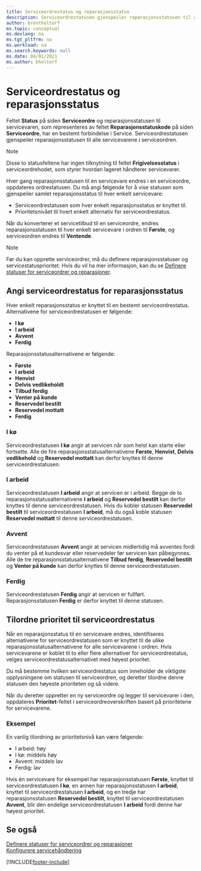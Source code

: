 ```yaml
---
title: Serviceordrestatus og reparasjonsstatus
description: Serviceordrestatusen gjenspeiler reparasjonsstatusen til alle servicevarene i serviceordren.
author: brentholtorf
ms.topic: conceptual
ms.devlang: na
ms.tgt_pltfrm: na
ms.workload: na
ms.search.keywords: null
ms.date: 04/01/2021
ms.author: bholtorf
---
```

# Serviceordrestatus og reparasjonsstatus

Feltet **Status** på siden **Serviceordre** og reparasjonsstatusen til servicevaren, som representeres av feltet **Reparasjonsstatuskode** på siden **Serviceordre**, har en bestemt forbindelse i Service. Serviceordrestatusen gjenspeiler reparasjonsstatusen til alle servicevarene i serviceordren.  

> [!NOTE]  
> Disse to statusfeltene har ingen tilknytning til feltet **Frigivelsesstatus** i serviceordrehodet, som styrer hvordan lageret håndterer servicevarer.  

Hver gang reparasjonsstatusen til en servicevare endres i en serviceordre, oppdateres ordrestatusen. Du må angi følgende for å vise statusen som gjenspeiler samlet reparasjonsstatus til hver enkelt servicevare:  

* Serviceordrestatusen som hver enkelt reparasjonsstatus er knyttet til.  
* Prioritetsnivået til hvert enkelt alternativ for serviceordrestatus.  

Når du konverterer et servicetilbud til en serviceordre, endres reparasjonsstatusen til hver enkelt servicevare i ordren til **Første**, og serviceordren endres til **Ventende**.  

> [!NOTE]
> Før du kan opprette serviceordrer, må du definere reparasjonsstatuser og servicestatusprioritet. Hvis du vil ha mer informasjon, kan du se [Definere statuser for serviceordrer og reparasjoner](service-order-repair-status.md).

## Angi serviceordrestatus for reparasjonsstatus

Hver enkelt reparasjonsstatus er knyttet til en bestemt serviceordrestatus. Alternativene for serviceordrestatusen er følgende:

* **I kø**
* **I arbeid**
* **Avvent**
* **Ferdig**

Reparasjonsstatusalternativene er følgende:

* **Første**
* **I arbeid**
* **Henvist**
* **Delvis vedlikeholdt**
* **Tilbud ferdig**
* **Venter på kunde**
* **Reservedel bestilt**
* **Reservedel mottatt**
* **Ferdig**  

### I kø

Serviceordrestatusen **I kø** angir at servicen når som helst kan starte eller fortsette. Alle de fire reparasjonsstatusalternativene **Første**, **Henvist**, **Delvis vedlikehold** og **Reservedel mottatt** kan derfor knyttes til denne serviceordrestatusen.  

### I arbeid

Serviceordrestatusen **I arbeid** angir at servicen er i arbeid. Begge de to reparasjonsstatusalternativene **I arbeid** og **Reservedel bestilt** kan derfor knyttes til denne serviceordrestatusen. Hvis du kobler statusen **Reservedel bestilt** til serviceordrestatusen **I arbeid**, må du også koble statusen **Reservedel mottatt** til denne serviceordrestatusen.  

### Avvent

Serviceordrestatusen **Avvent** angir at servicen midlertidig må avventes fordi du venter på et kundesvar eller reservedeler før servicen kan påbegynnes. Alle de tre reparasjonsstatusalternativene **Tilbud ferdig**, **Reservedel bestilt** og **Venter på kunde** kan derfor knyttes til denne serviceordrestatusen.  

### Ferdig

Serviceordrestatusen **Ferdig** angir at servicen er fullført. Reparasjonsstatusen **Ferdig** er derfor knyttet til denne statusen.  

## Tilordne prioritet til serviceordrestatus

Når en reparasjonsstatus til en servicevare endres, identifiseres alternativene for serviceordrestatusen som er knyttet til de ulike reparasjonsstatusalternativene for alle servicevarene i ordren. Hvis servicevarene er koblet til to eller flere alternativer for serviceordrestatus, velges serviceordrestatusalternativet med høyest prioritet.  

Du må bestemme hvilken serviceordrestatus som inneholder de viktigste opplysningene om statusen til serviceordren, og deretter tilordne denne statusen den høyeste prioriteten og så videre.  

Når du deretter oppretter en ny serviceordre og legger til servicevarer i den, oppdateres **Prioritet**-feltet i serviceordreoverskriften basert på prioritetene for servicevarene.  

### Eksempel

En vanlig tilordning av prioritetsnivå kan være følgende:  

* I arbeid: høy  
* I kø: middels høy  
* Avvent: middels lav  
* Ferdig: lav  

Hvis én servicevare for eksempel har reparasjonsstatusen **Første**, knyttet til serviceordrestatusen **I kø**, en annen har reparasjonsstatusen **I arbeid**, knyttet til serviceordrestatusen **I arbeid**, og en tredje har reparasjonsstatusen **Reservedel bestilt**, knyttet til serviceordrestatusen **Avvent**, blir den endelige serviceordrestatusen **I arbeid** fordi denne har høyest prioritet.  

## Se også

[Definere statuser for serviceordrer og reparasjoner](service-order-repair-status.md)  
[Konfigurere servicehåndtering](service-setup-service.md)  


[!INCLUDE[footer-include](includes/footer-banner.md)]